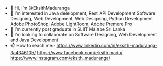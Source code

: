 - 👋 Hi, I’m @EksithMaduranga
- 👀 I’m interested in Java delelopment, Rest API Development Software Designing, Web Development, Web Designing, Python Development Adobe PhotoShop, Adobe LightRoom, Adobe Premere Pro
- 🌱 I’m currently post graduate in SLIIT Malabe Sri Lanka
- 💞️ I’m looking to collaborate on Software Designing, Web Development and Java Development 
- 📫 How to reach me:-  https://www.linkedin.com/in/eksith-maduranga-3a4346105/ https://www.facebook.com/eksith.madu/
                        https://www.instagram.com/eksith_maduranga/

<!---
EksithMaduranga/EksithMaduranga is a ✨ special ✨ repository because its `README.md` (this file) appears on your GitHub profile.
You can click the Preview link to take a look at your changes.
--->
